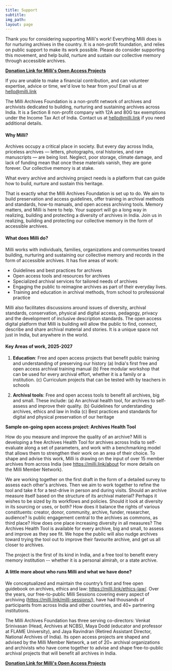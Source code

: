 ```yaml
---
title: Support
subtitle: 
img_path: 
layout: page
---
```


Thank you for considering supporting Milli's work! Everything Milli does is for nurturing archives in the country. It is a non-profit foundation, and relies on public support to make its work possible. Please do consider supporting this movement, and help build, nurture and sustain our collective memory through accessible archives.

[**Donation Link for Milli's Open Access Projects**](https://pages.razorpay.com/milli)

If you are unable to make a financial contribution, and can volunteer expertise, advice or time, we'd love to hear from you! Email us at <a href="mailto:hello@milli.link">hello@milli.link</a>

The Milli Archives Foundation is a non-profit network of archives and archivists dedicated to building, nurturing and sustaining archives across India. It is a Section 8 non-profit company with 12A and 80G tax exemptions under the Income Tax Act of India. Contact us at <a href="mailto:hello@milli.link">hello@milli.link</a> if you need additional details.

#### **Why Milli?**

Archives occupy a critical place in society. But every day across India, priceless archives — letters, photographs, oral histories, and rare manuscripts — are being lost. Neglect, poor storage, climate damage, and lack of funding mean that once these materials vanish, they are gone forever. Our collective memory is at stake.

What every archive and archiving project needs is a platform that can guide how to build, nurture and sustain this heritage. 

That is exactly what the Milli Archives Foundation is set up to do. We aim to build preservation and access guidelines, offer training in archival methods and standards, how-to manuals, and open access archiving tools. Memory matters, and Milli is here to help. Your support will go a long way in realizing, building and protecting a diversity of archives in India. Join us in realizing, building and protecting our collective memory in the form of accessible archives.


#### **What does Milli do?**

Milli works with individuals, families, organizations and communities toward building, nurturing and sustaining our collective memory and records in the form of accessible archives. It has five areas of work:
* Guidelines and best practices for archives
* Open access tools and resources for archives
* Specialized archival services for tailored needs of archives
* Engaging the public to reimagine archives as part of their everyday lives.
* Training and education in archival methods, from school to professional practice

Milli also facilitates discussions around issues of diversity, archival standards, conservation, physical and digital access, pedagogy, privacy and the development of inclusive description standards. The open access digital platform that Milli is building will allow the public to find, connect, describe and share archival material and stories. It is a unique space not just in India, but anywhere in the world.

#### **Key Areas of work, 2025-2027**

1. **Education**: Free and open access projects that benefit public training and understanding of preserving our history
(a) India's first free and open access archival training manual
(b) Free modular workshop that can be used for every archival effort, whether it is a family or a institution. 
(c) Curriculum projects that can be tested with by teachers in schools 

2. **Archival tools**: Free and open access tools to benefit all archives, big and small. These include:
(a) An archival health tool, for archives to self-assess and improve their quality. 
(b) Guidelines for understanding archives, ethics and law in India
(c) Best practices and standards for digital and physical preservation of our heritage

**Sample on-going open access project: Archives Health Tool**

How do you measure and improve the quality of an archive? Milli is developing a free Archives Health Tool for archives across India to self-evaluate along a set of parameters, and work with a benchmarking model that allows them to strengthen their work on an area of their choice. To shape and advise this work, Milli is drawing on the input of over 15 member archives from across India (see https://milli.link/about for more details on the Milli Member Network). 

We are working together on the first draft in the form of a detailed survey to assess each other's archives. Then we aim to work together to refine the tool and take it for a test-drive in person and during visits. Should an archive measure itself based on the structure of its archival material? Perhaps it wishes to be sized by its workflows and policies. Should it look at diversity in its sourcing or uses, or both? How does it balance the rights of various constituents: creator, donor, community, archive, funder, researcher, audience? Is public engagement central to the archives as commons, as third place? How does one place increasing diversity in all measures? The Archives Health Tool is available for every archive, big and small, to assess and improve as they see fit. We hope the public will also nudge archives toward trying the tool out to improve their favourite archive, and get us all closer to archives. 

The project is the first of its kind in India, and a free tool to benefit every memory institution -- whether it is a personal almirah, or a state archive.

#### **A little more about who runs Milli and what we have done?**
We conceptualized and maintain the country’s first and free open guidebook on archives, ethics and law: https://milli.link/ethics-law/. Over the years, our free-to-public Milli Sessions covering every aspect of archiving (https://milli.link/milli-sessions/), have had thousands of participants from across India and other countries, and 40+ partnering institutions.

The Milli Archives Foundation has three serving co-directors: Venkat Srinivasan (Head, Archives at NCBS), Maya Dodd (educator and professor at FLAME University), and Jaya Ravindran (Retired Assistant Director, National Archives of India). Its open access projects are shaped and advised by the Milli Member Network, a set of 20+ archival organizations and archivists who have come together to advise and shape free-to-public archival projects that will benefit all archives in India. 

[**Donation Link for Milli's Open Access Projects**](https://pages.razorpay.com/milli)
